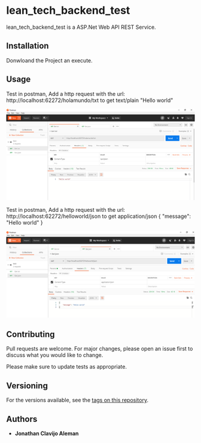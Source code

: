 # lean_tech_backend_test

lean_tech_backend_test is a ASP.Net Web API REST Service.

## Installation

Donwloand the Project an execute.

## Usage

Test in postman, Add a http request with the url: http://localhost:62272/holamundo/txt to get text/plain "Hello world"

![picture](Captura1.PNG)


Test in postman, Add a http request with the url: http://localhost:62272/helloworld/json to get application/json { "message": "Hello world" }

![picture](Captura2.PNG)


## Contributing
Pull requests are welcome. For major changes, please open an issue first to discuss what you would like to change.

Please make sure to update tests as appropriate.

## Versioning

For the versions available, see the [tags on this repository](https://github.com/jclavijoaleman/lean_tech_backend_test-/tags). 

## Authors

* **Jonathan Clavijo Aleman**

